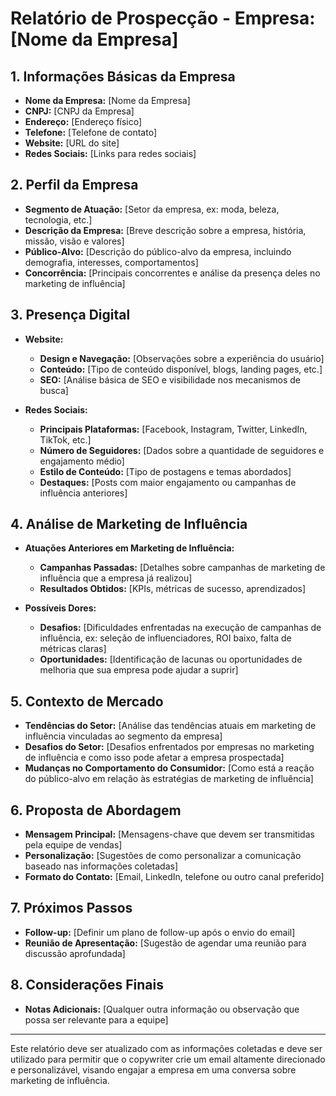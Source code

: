 # Relatório de Prospecção - Empresa: [Nome da Empresa]

## 1. Informações Básicas da Empresa
- **Nome da Empresa:** [Nome da Empresa]
- **CNPJ:** [CNPJ da Empresa]
- **Endereço:** [Endereço físico]
- **Telefone:** [Telefone de contato]
- **Website:** [URL do site]
- **Redes Sociais:** [Links para redes sociais]

## 2. Perfil da Empresa
- **Segmento de Atuação:** [Setor da empresa, ex: moda, beleza, tecnologia, etc.]
- **Descrição da Empresa:** [Breve descrição sobre a empresa, história, missão, visão e valores]
- **Público-Alvo:** [Descrição do público-alvo da empresa, incluindo demografia, interesses, comportamentos]
- **Concorrência:** [Principais concorrentes e análise da presença deles no marketing de influência]

## 3. Presença Digital
- **Website:**
  - **Design e Navegação:** [Observações sobre a experiência do usuário]
  - **Conteúdo:** [Tipo de conteúdo disponível, blogs, landing pages, etc.]
  - **SEO:** [Análise básica de SEO e visibilidade nos mecanismos de busca]
  
- **Redes Sociais:**
  - **Principais Plataformas:** [Facebook, Instagram, Twitter, LinkedIn, TikTok, etc.]
  - **Número de Seguidores:** [Dados sobre a quantidade de seguidores e engajamento médio]
  - **Estilo de Conteúdo:** [Tipo de postagens e temas abordados]
  - **Destaques:** [Posts com maior engajamento ou campanhas de influência anteriores]

## 4. Análise de Marketing de Influência
- **Atuações Anteriores em Marketing de Influência:**
  - **Campanhas Passadas:** [Detalhes sobre campanhas de marketing de influência que a empresa já realizou]
  - **Resultados Obtidos:** [KPIs, métricas de sucesso, aprendizados]

- **Possíveis Dores:**
  - **Desafios:** [Dificuldades enfrentadas na execução de campanhas de influência, ex: seleção de influenciadores, ROI baixo, falta de métricas claras]
  - **Oportunidades:** [Identificação de lacunas ou oportunidades de melhoria que sua empresa pode ajudar a suprir]

## 5. Contexto de Mercado
- **Tendências do Setor:** [Análise das tendências atuais em marketing de influência vinculadas ao segmento da empresa]
- **Desafios do Setor:** [Desafios enfrentados por empresas no marketing de influência e como isso pode afetar a empresa prospectada]
- **Mudanças no Comportamento do Consumidor:** [Como está a reação do público-alvo em relação às estratégias de marketing de influência]

## 6. Proposta de Abordagem
- **Mensagem Principal:** [Mensagens-chave que devem ser transmitidas pela equipe de vendas]
- **Personalização:** [Sugestões de como personalizar a comunicação baseado nas informações coletadas]
- **Formato do Contato:** [Email, LinkedIn, telefone ou outro canal preferido]
  
## 7. Próximos Passos
- **Follow-up:** [Definir um plano de follow-up após o envio do email]
- **Reunião de Apresentação:** [Sugestão de agendar uma reunião para discussão aprofundada]

## 8. Considerações Finais
- **Notas Adicionais:** [Qualquer outra informação ou observação que possa ser relevante para a equipe]

---

Este relatório deve ser atualizado com as informações coletadas e deve ser utilizado para permitir que o copywriter crie um email altamente direcionado e personalizável, visando engajar a empresa em uma conversa sobre marketing de influência.